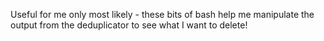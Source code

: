 Useful for me only most likely - these bits of bash help me manipulate the output from the deduplicator to see what I want to delete!